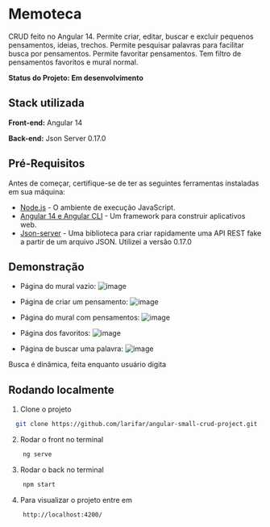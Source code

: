 
# Memoteca

CRUD feito no Angular 14. Permite criar, editar, buscar e excluir pequenos pensamentos, ideias, trechos. Permite pesquisar palavras para facilitar busca por pensamentos. Permite favoritar pensamentos. Tem filtro de pensamentos favoritos e mural normal.


**Status do Projeto: Em desenvolvimento**

## Stack utilizada

**Front-end:** Angular 14

**Back-end:** Json Server 0.17.0

## Pré-Requisitos

Antes de começar, certifique-se de ter as seguintes ferramentas instaladas em sua máquina:

- [Node.js](https://nodejs.org/) - O ambiente de execução JavaScript.
- [Angular 14 e Angular CLI](https://angular.io/) - Um framework para construir aplicativos web.
- [Json-server](https://github.com/typicode/json-server) - Uma biblioteca para criar rapidamente uma API REST fake a partir de um arquivo JSON. Utilizei a versão 0.17.0
## Demonstração

- Página do mural vazio:
![image](https://github.com/larifar/angular-small-crud-project/assets/114440036/fb643f16-c163-4e79-9663-98c887e034ae)

- Página de criar um pensamento:
![image](https://github.com/larifar/angular-small-crud-project/assets/114440036/775e2621-cde4-4a1e-83ce-4fd6c7fae127)

- Página do mural com pensamentos:
![image](https://github.com/larifar/angular-small-crud-project/assets/114440036/bf9b3ecc-274d-451d-8953-7bd029e4c019)

- Página dos favoritos:
![image](https://github.com/larifar/angular-small-crud-project/assets/114440036/649cd2f7-bf70-489b-8ee3-0dc15d42bbbe)

- Página de buscar uma palavra:
![image](https://github.com/larifar/angular-small-crud-project/assets/114440036/28b21fa7-4e33-4218-a983-f41867e7c76f)
<p>Busca é dinâmica, feita enquanto usuário digita</p>


## Rodando localmente

1. Clone o projeto

```bash
  git clone https://github.com/larifar/angular-small-crud-project.git
```
2. Rodar o front no terminal
```bash
    ng serve
```
3. Rodar o back no terminal
```bash
    npm start
```
4. Para visualizar o projeto entre em
```
    http://localhost:4200/
```

